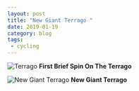 ```yaml
---
layout: post
title: "New Giant Terrago "
date: 2019-01-19
category: blog
tags:
 - cycling
---
```


![Terrago](/images/2019/2019-01-19-terrago.jpg) **First Brief Spin On The Terrago**

<!--more-->
![New Giant Terrago](/images/2019/2019-01-19-terrago-1.jpg) **New Giant Terrago**

